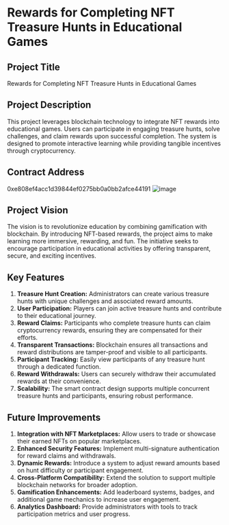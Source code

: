 # Rewards for Completing NFT Treasure Hunts in Educational Games

## Project Title
Rewards for Completing NFT Treasure Hunts in Educational Games

## Project Description
This project leverages blockchain technology to integrate NFT rewards into educational games. Users can participate in engaging treasure hunts, solve challenges, and claim rewards upon successful completion. The system is designed to promote interactive learning while providing tangible incentives through cryptocurrency.

## Contract Address
0xe808ef4acc1d39844ef0275bb0a0bb2afce44191
![image](https://github.com/user-attachments/assets/77f876de-6c20-4270-b235-a162b7f0fd40)


## Project Vision
The vision is to revolutionize education by combining gamification with blockchain. By introducing NFT-based rewards, the project aims to make learning more immersive, rewarding, and fun. The initiative seeks to encourage participation in educational activities by offering transparent, secure, and exciting incentives.

## Key Features
1. **Treasure Hunt Creation:** Administrators can create various treasure hunts with unique challenges and associated reward amounts.
2. **User Participation:** Players can join active treasure hunts and contribute to their educational journey.
3. **Reward Claims:** Participants who complete treasure hunts can claim cryptocurrency rewards, ensuring they are compensated for their efforts.
4. **Transparent Transactions:** Blockchain ensures all transactions and reward distributions are tamper-proof and visible to all participants.
5. **Participant Tracking:** Easily view participants of any treasure hunt through a dedicated function.
6. **Reward Withdrawals:** Users can securely withdraw their accumulated rewards at their convenience.
7. **Scalability:** The smart contract design supports multiple concurrent treasure hunts and participants, ensuring robust performance.

## Future Improvements
1. **Integration with NFT Marketplaces:** Allow users to trade or showcase their earned NFTs on popular marketplaces.
2. **Enhanced Security Features:** Implement multi-signature authentication for reward claims and withdrawals.
3. **Dynamic Rewards:** Introduce a system to adjust reward amounts based on hunt difficulty or participant engagement.
4. **Cross-Platform Compatibility:** Extend the solution to support multiple blockchain networks for broader adoption.
5. **Gamification Enhancements:** Add leaderboard systems, badges, and additional game mechanics to increase user engagement.
6. **Analytics Dashboard:** Provide administrators with tools to track participation metrics and user progress.

 


